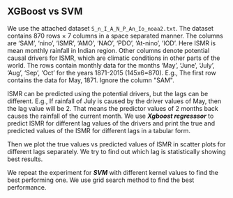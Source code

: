 ## XGBoost vs SVM ##
We use the attached dataset `S_n_I_A_N_P_An_Io_noaa2.txt`. The dataset contains 870 rows × 7 columns in a space separated manner. The columns are ‘SAM’, ‘nino’, ‘ISMR’, ‘AMO’, ‘NAO’, ‘PDO’, ‘At-nino’, ’IOD’. Here ISMR is mean monthly rainfall in Indian region. Other columns denote potential causal drivers for ISMR, which are climatic conditions in other parts of the world. The rows contain monthly data for the months ‘May’, ‘June’, ‘July’, ‘Aug’, ‘Sep’, ‘Oct’ for the years 1871-2015 (145x6=870).  E.g., The first row contains the data for May, 1871. Ignore the column "SAM".

ISMR can be predicted using the potential drivers, but the lags can be different. E.g., If rainfall of July is caused by the driver values of May, then the lag value will be 2. That means the predictor values of 2 months back causes the rainfall of the current month. We use ***Xgboost regresssor*** to predict ISMR for different lag values of the drivers and print the true and predicted values of the ISMR for different lags in a tabular form.

Then we plot the true values vs predicted values of ISMR in scatter plots for different lags separately. We try to find out which lag is statistically showing best results.

We repeat the experiment for ***SVM*** with different kernel values to find the best performing one. We use grid search method to find the best performance.

